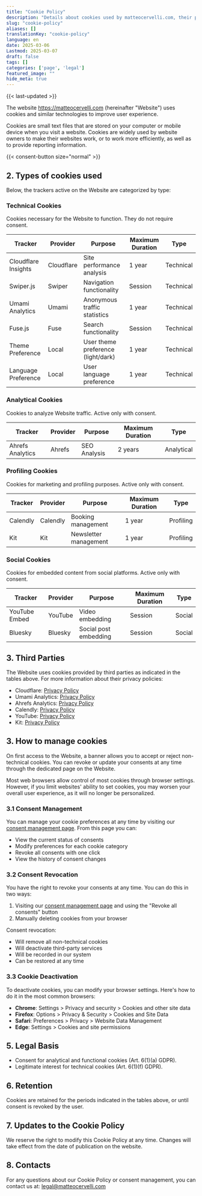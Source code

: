 ```yaml
---
title: "Cookie Policy"
description: "Details about cookies used by matteocervelli.com, their purposes and how users can manage their preferences in compliance with ePrivacy regulations."
slug: "cookie-policy"
aliases: []
translationKey: "cookie-policy"
language: en
date: 2025-03-06
Lastmod: 2025-03-07
draft: false 
tags: []
categories: ['page', 'legal']
featured_image: ""
hide_meta: true
---
```


{{< last-updated >}}

The website <https://matteocervelli.com> (hereinafter "Website") uses cookies and similar technologies to improve user experience.

Cookies are small text files that are stored on your computer or mobile device when you visit a website. Cookies are widely used by website owners to make their websites work, or to work more efficiently, as well as to provide reporting information.

<div class="cookie-consent-section">
{{< consent-button size="normal" >}}
</div>

## 2. Types of cookies used

Below, the trackers active on the Website are categorized by type:

### Technical Cookies

Cookies necessary for the Website to function. They do not require consent.

| Tracker | Provider | Purpose | Maximum Duration | Type |
|---------|----------|---------|------------------|------|
| Cloudflare Insights | Cloudflare | Site performance analysis | 1 year | Technical |
| Swiper.js | Swiper | Navigation functionality | Session | Technical |
| Umami Analytics | Umami | Anonymous traffic statistics | 1 year | Technical |
| Fuse.js | Fuse | Search functionality | Session | Technical |
| Theme Preference | Local | User theme preference (light/dark) | 1 year | Technical |
| Language Preference | Local | User language preference | 1 year | Technical |

### Analytical Cookies

Cookies to analyze Website traffic. Active only with consent.

| Tracker | Provider | Purpose | Maximum Duration | Type |
|---------|----------|---------|------------------|------|
| Ahrefs Analytics | Ahrefs | SEO Analysis | 2 years | Analytical |

### Profiling Cookies

Cookies for marketing and profiling purposes. Active only with consent.

| Tracker | Provider | Purpose | Maximum Duration | Type |
|---------|----------|---------|------------------|------|
| Calendly | Calendly | Booking management | 1 year | Profiling |
| Kit | Kit | Newsletter management | 1 year | Profiling |

### Social Cookies

Cookies for embedded content from social platforms. Active only with consent.

| Tracker | Provider | Purpose | Maximum Duration | Type |
|---------|----------|---------|------------------|------|
| YouTube Embed | YouTube | Video embedding | Session | Social |
| Bluesky | Bluesky | Social post embedding | Session | Social |

## 3. Third Parties

The Website uses cookies provided by third parties as indicated in the tables above. For more information about their privacy policies:

- Cloudflare: [Privacy Policy](https://www.cloudflare.com/privacypolicy/)
- Umami Analytics: [Privacy Policy](https://umami.is/privacy)
- Ahrefs Analytics: [Privacy Policy](https://ahrefs.com/privacy)
- Calendly: [Privacy Policy](https://calendly.com/privacy)
- YouTube: [Privacy Policy](https://policies.google.com/privacy)
- Kit: [Privacy Policy](https://kit.co/privacy)

## 3. How to manage cookies

On first access to the Website, a banner allows you to accept or reject non-technical cookies. You can revoke or update your consents at any time through the dedicated page on the Website.

Most web browsers allow control of most cookies through browser settings. However, if you limit websites' ability to set cookies, you may worsen your overall user experience, as it will no longer be personalized.

### 3.1 Consent Management

You can manage your cookie preferences at any time by visiting our [consent management page](/privacy-management). From this page you can:

- View the current status of consents
- Modify preferences for each cookie category
- Revoke all consents with one click
- View the history of consent changes

### 3.2 Consent Revocation

You have the right to revoke your consents at any time. You can do this in two ways:

1. Visiting our [consent management page](/privacy-management) and using the "Revoke all consents" button
2. Manually deleting cookies from your browser

Consent revocation:

- Will remove all non-technical cookies
- Will deactivate third-party services
- Will be recorded in our system
- Can be restored at any time

### 3.3 Cookie Deactivation

To deactivate cookies, you can modify your browser settings. Here's how to do it in the most common browsers:

- **Chrome**: Settings > Privacy and security > Cookies and other site data
- **Firefox**: Options > Privacy & Security > Cookies and Site Data
- **Safari**: Preferences > Privacy > Website Data Management
- **Edge**: Settings > Cookies and site permissions

## 5. Legal Basis

- Consent for analytical and functional cookies (Art. 6(1)(a) GDPR).
- Legitimate interest for technical cookies (Art. 6(1)(f) GDPR).

## 6. Retention

Cookies are retained for the periods indicated in the tables above, or until consent is revoked by the user.

## 7. Updates to the Cookie Policy

We reserve the right to modify this Cookie Policy at any time. Changes will take effect from the date of publication on the website.

## 8. Contacts

For any questions about our Cookie Policy or consent management, you can contact us at:
<legal@matteocervelli.com>

